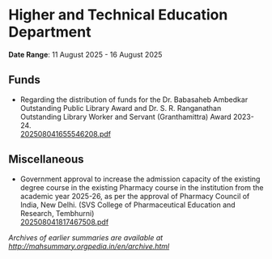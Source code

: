 # Higher and Technical Education Department

**Date Range**: 11 August 2025 - 16 August 2025


## Funds
- Regarding the distribution of funds for the Dr. Babasaheb Ambedkar Outstanding Public Library Award and Dr. S. R. Ranganathan Outstanding Library Worker and Servant (Granthamittra) Award 2023-24.\
  [202508041655546208.pdf](https://gr.maharashtra.gov.in/Site/Upload/Government%20Resolutions/English/202508041655546208.pdf)

## Miscellaneous
- Government approval to increase the admission capacity of the existing degree course in the existing Pharmacy course in the institution from the academic year 2025-26, as per the approval of Pharmacy Council of India, New Delhi. (SVS College of Pharmaceutical Education and Research, Tembhurni)\
  [202508041817467508.pdf](https://gr.maharashtra.gov.in/Site/Upload/Government%20Resolutions/English/202508041817467508.pdf)


*Archives of earlier summaries are available at http://mahsummary.orgpedia.in/en/archive.html*